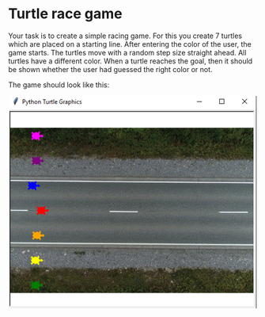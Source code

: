 # Turtle race game

Your task is to create a simple racing game.
For this you create 7 turtles which are placed on a starting line. After entering the color of the user, the game starts. The turtles move with a random step size straight ahead. All turtles have a different color. When a turtle reaches the goal, then it should be shown whether the user had guessed the right color or not.

The game should look like this:

<p align="center">
<img src="https://github.com/Olexandr-Andriyenko/Python-learning-path/blob/main/illustrations/img40.PNG" width="500">
<p> 
